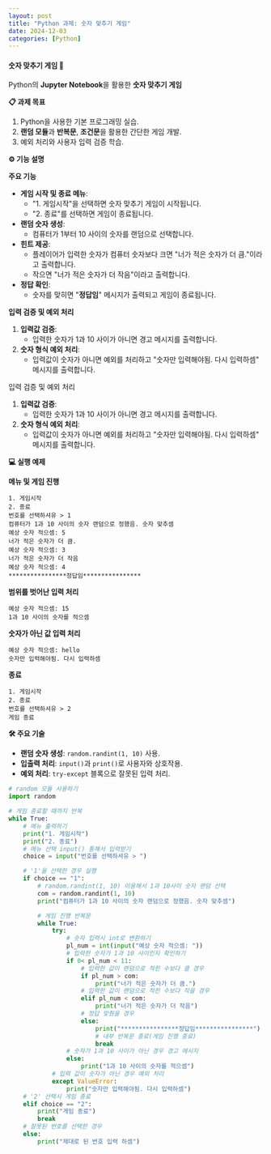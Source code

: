 ```yaml
---
layout: post
title: "Python 과제: 숫자 맞추기 게임"
date: 2024-12-03
categories: [Python] 
---
```


#### 숫자 맞추기 게임 🎯

Python의 **Jupyter Notebook**을 활용한 **숫자 맞추기 게임**


**📋 과제 목표**

1. Python을 사용한 기본 프로그래밍 실습.
2. **랜덤 모듈**과 **반복문**, **조건문**을 활용한 간단한 게임 개발.
3. 예외 처리와 사용자 입력 검증 학습.


**⚙️ 기능 설명**

**주요 기능**
- **게임 시작 및 종료 메뉴**:
  - "1. 게임시작"을 선택하면 숫자 맞추기 게임이 시작됩니다.
  - "2. 종료"를 선택하면 게임이 종료됩니다.
- **랜덤 숫자 생성**:
  - 컴퓨터가 1부터 10 사이의 숫자를 랜덤으로 선택합니다.
- **힌트 제공**:
  - 플레이어가 입력한 숫자가 컴퓨터 숫자보다 크면 "너가 적은 숫자가 더 큼."이라고 출력합니다.
  - 작으면 "너가 적은 숫자가 더 작음"이라고 출력합니다.
- **정답 확인**:
  - 숫자를 맞히면 "****************정답임****************" 메시지가 출력되고 게임이 종료됩니다.

**입력 검증 및 예외 처리**
1. **입력값 검증**:
   - 입력한 숫자가 1과 10 사이가 아니면 경고 메시지를 출력합니다.
2. **숫자 형식 예외 처리**:
   - 입력값이 숫자가 아니면 예외를 처리하고 "숫자만 입력해야됨. 다시 입력하셈" 메시지를 출력합니다.

입력 검증 및 예외 처리
1. **입력값 검증**:
   - 입력한 숫자가 1과 10 사이가 아니면 경고 메시지를 출력합니다.
2. **숫자 형식 예외 처리**:
   - 입력값이 숫자가 아니면 예외를 처리하고 "숫자만 입력해야됨. 다시 입력하셈" 메시지를 출력합니다.


**💻 실행 예제**

**메뉴 및 게임 진행**
```plaintext
1. 게임시작
2. 종료
번호를 선택하셔유 > 1
컴퓨터가 1과 10 사이의 숫자 랜덤으로 정했음. 숫자 맞추셈
예상 숫자 적으셈: 5
너가 적은 숫자가 더 큼.
예상 숫자 적으셈: 3
너가 적은 숫자가 더 작음
예상 숫자 적으셈: 4
****************정답임****************
```

**범위를 벗어난 입력 처리**
```plaintext
예상 숫자 적으셈: 15
1과 10 사이의 숫자를 적으셈
```

**숫자가 아닌 값 입력 처리**
```plaintext
예상 숫자 적으셈: hello
숫자만 입력해야됨. 다시 입력하셈
```

**종료**
```plaintext
1. 게임시작
2. 종료
번호를 선택하셔유 > 2
게임 종료
```


**🛠️ 주요 기술**

- **랜덤 숫자 생성**: `random.randint(1, 10)` 사용.
- **입출력 처리**: `input()`과 `print()`로 사용자와 상호작용.
- **예외 처리**: `try-except` 블록으로 잘못된 입력 처리.


```python
# random 모듈 사용하기
import random

# 게임 종료할 때까지 반복
while True:
    # 메뉴 출력하기
    print("1. 게임시작")
    print("2. 종료")
    # 메뉴 선택 input() 통해서 입력받기
    choice = input("번호를 선택하셔유 > ")

    # '1'을 선택한 경우 실행
    if choice == "1":
        # random.randint(1, 10) 이용해서 1과 10사이 숫자 랜덤 선택
        com = random.randint(1, 10)
        print("컴퓨터가 1과 10 사이의 숫자 랜덤으로 정했음. 숫자 맞추셈")

        # 게임 진행 반복문
        while True:
            try:
                # 숫자 입력시 int로 변환하기
                pl_num = int(input("예상 숫자 적으셈: "))
                # 입력한 숫자가 1과 10 사이인지 확인하기
                if 0< pl_num < 11:
                    # 입력한 값이 랜덤으로 적힌 수보다 클 경우
                    if pl_num > com:
                        print("너가 적은 숫자가 더 큼.")
                    # 입력한 값이 랜덤으로 적힌 수보다 작을 경우
                    elif pl_num < com:
                        print("너가 적은 숫자가 더 작음")
                    # 정답 맞췄을 경우
                    else:
                        print("****************정답임****************")
                        # 내부 반복문 종료(게임 진행 종료)
                        break
                # 숫자가 1과 10 사이가 아닌 경우 경고 메시지
                else:
                    print("1과 10 사이의 숫자를 적으셈")
            # 입력 값이 숫자가 아닌 경우 예외 처리
            except ValueError:
                print("숫자만 입력해야됨. 다시 입력하셈")
    # '2' 선택시 게임 종료
    elif choice == "2":
        print("게임 종료")
        break
    # 잘못된 번호를 선택한 경우
    else:
        print("제대로 된 번호 입력 하셈")
```
